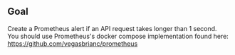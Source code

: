 ## Goal
Create a Prometheus alert if an API request takes longer than 1 second.  
You should use Prometheus's docker compose implementation found here: https://github.com/vegasbrianc/prometheus 
